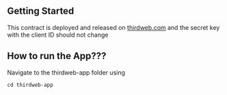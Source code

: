 ## Getting Started

This contract is deployed and released on [thirdweb.com](https://thirdweb.com/) and the secret key with the client ID should not change

## How to run the App???

Navigate to the thirdweb-app folder using 
```
cd thirdweb-app
````

